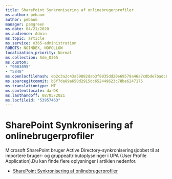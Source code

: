 ```yaml
---
title: SharePoint Synkronisering af onlinebrugerprofiler
ms.author: pebaum
author: pebaum
manager: pamgreen
ms.date: 04/21/2020
ms.audience: Admin
ms.topic: article
ms.service: o365-administration
ROBOTS: NOINDEX, NOFOLLOW
localization_priority: Normal
ms.collection: Adm_O365
ms.custom:
- "9003095"
- "5848"
ms.openlocfilehash: eb2c3a2c43a59882dab3f8035dd20e69579a46a7c8bde7badc80310a1ab57f6e
ms.sourcegitcommit: b5f7da89a650d2915dc652449623c78be6247175
ms.translationtype: MT
ms.contentlocale: da-DK
ms.lasthandoff: 08/05/2021
ms.locfileid: "53957463"
---
```

# <a name="sharepoint-online-user-profile-synchronization"></a>SharePoint Synkronisering af onlinebrugerprofiler

Microsoft SharePoint bruger Active Directory-synkroniseringsjobbet til at importere bruger- og gruppeattributoplysninger i UPA (User Profile Application).Du kan finde flere oplysninger i artiklen nedenfor.

- [SharePoint Synkronisering af onlinebrugerprofiler](https://docs.microsoft.com/sharepoint/user-profile-sync)
